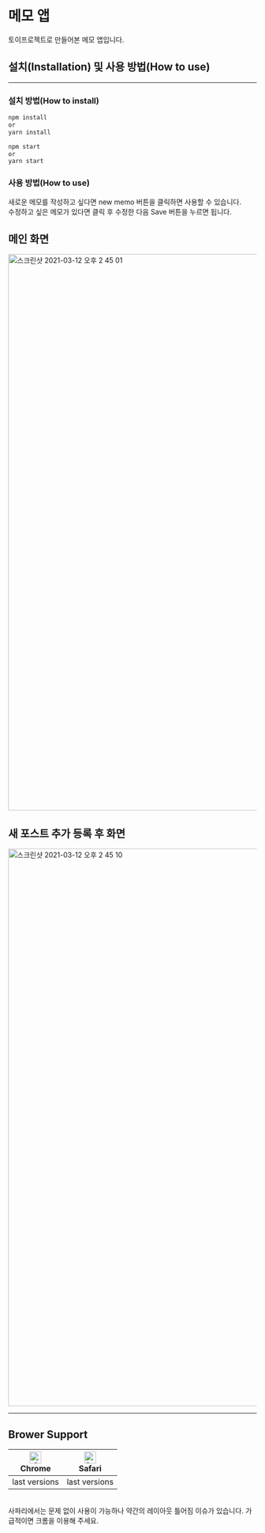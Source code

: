 # 메모 앱

토이프로젝트로 만들어본 메모 앱입니다.

## 설치(Installation) 및 사용 방법(How to use)

---

### 설치 방법(How to install)

```bash
npm install
or
yarn install

npm start
or
yarn start
```

### 사용 방법(How to use)

새로운 메모를 작성하고 싶다면 new memo 버튼을 클릭하면 사용할 수 있습니다. <br>
수정하고 싶은 메모가 있다면 클릭 후 수정한 다음 Save 버튼을 누르면 됩니다.<br>

## 메인 화면

<img width="1125" alt="스크린샷 2021-03-12 오후 2 45 01" src="https://user-images.githubusercontent.com/25473208/110897961-be139780-8341-11eb-9b24-d2feea0ad0bc.png">

## 새 포스트 추가 등록 후 화면

<img width="1127" alt="스크린샷 2021-03-12 오후 2 45 10" src="https://user-images.githubusercontent.com/25473208/110897987-c966c300-8341-11eb-9176-1cef64aca770.png">

---

## Brower Support

| [<img src="https://raw.githubusercontent.com/alrra/browser-logos/master/src/chrome/chrome_48x48.png" alt="Chrome" width="24px" height="24px" />](http://godban.github.io/browsers-support-badges/)</br>Chrome | [<img src="https://raw.githubusercontent.com/alrra/browser-logos/master/src/safari/safari_48x48.png" alt="Safari" width="24px" height="24px" />](http://godban.github.io/browsers-support-badges/)</br>Safari |
| ------------------------------------------------------------------------------------------------------------------------------------------------------------------------------------------------------------- | ------------------------------------------------------------------------------------------------------------------------------------------------------------------------------------------------------------- |
| last versions                                                                                                                                                                                                 | last versions                                                                                                                                                                                                 |

<br>
사파리에서는 문제 없이 사용이 가능하나 약간의 레이아웃 틀어짐 이슈가 있습니다. 가급적이면 크롬을 이용해 주세요.
